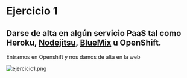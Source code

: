 # Ejercicio 1
## Darse de alta en algún servicio PaaS tal como Heroku, [Nodejitsu](https://www.nodejitsu.com/), [BlueMix](https://console.ng.bluemix.net/) u OpenShift.

Entramos en Openshift y nos damos de alta en la web

![ejercicio1.png](http://s2.postimg.org/y4hbs2ut5/Ejercicio1.png)
